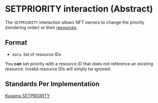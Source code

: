 # SETPRIORITY interaction (Abstract)

The `SETPRIORITY` interaction allows NFT owners to change the priority (rendering order) or their
[resources](../entities/nft.md#resources-and-resource).

## Format
- `data`: list of resource IDs

You **can** set priority with a resource ID that does not reference an existing resource. Invalid
resource IDs will simply be ignored.

## Standards Per Implementation

[Kusama SETPRIORITY](../../kusama/interactions/setpriority.md)

